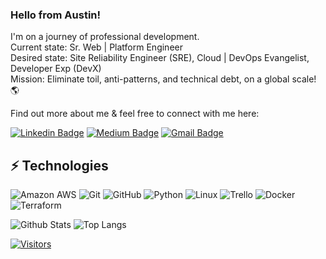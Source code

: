 ### Hello from Austin! 

I'm on a journey of professional development.   
Current state: Sr. Web | Platform Engineer  
Desired state: Site Reliability Engineer (SRE), Cloud | DevOps Evangelist, Developer Exp (DevX)   
Mission: Eliminate toil, anti-patterns, and technical debt, on a global scale! 🌎

Find out more about me & feel free to connect with me here:

<!-- Replace the fields below with the information requested. Remember to remove the encapsulating <> characters. For spaces in names, use %20 (e.g. Broadus%20Palmer) -->

[![Linkedin Badge](https://img.shields.io/badge/-Kenny%20Brast-blue?style=flat-square&logo=Linkedin&logoColor=white&link=https://www.linkedin.com/in/kenny-brast-1b90b42/)](https://www.linkedin.com/in/kenny-brast-1b90b42/)
[![Medium Badge](https://img.shields.io/badge/Kenny%20Brast-12100E?style=flat-square&logo=medium&logoColor=white&link=https://medium.com/@kennybrast/)](https://medium.com/@kennybrast/)
[![Gmail Badge](https://img.shields.io/badge/-kenny.brast@gmail.com-c14438?style=flat-square&logo=Gmail&logoColor=white&link=mailto:kenny.brast@gmail.com)](mailto:kenny.brast@gmail.com)

## ⚡ Technologies

<!-- Check out the Badges folder for more badges -->

![Amazon AWS](https://img.shields.io/badge/Amazon%20AWS-232F3E?style=flat-square&logo=amazon-aws)
![Git](https://img.shields.io/badge/-Git-black?style=flat-square&logo=git)
![GitHub](https://img.shields.io/badge/-GitHub-181717?style=flat-square&logo=github)
![Python](https://img.shields.io/badge/-Python-black?style=flat-square&logo=Python)
![Linux](https://img.shields.io/badge/Linux-FCC624?style=flat-square&logo=linux&logoColor=black)
![Trello](https://img.shields.io/badge/Trello-%23026AA7.svg?style=flat-square&logo=Trello&logoColor=white)
![Docker](https://img.shields.io/badge/docker-%230db7ed.svg?style=for-the-badge&logo=docker&logoColor=white)
![Terraform](https://img.shields.io/badge/terraform-%235835CC.svg?style=for-the-badge&logo=terraform&logoColor=white)

<!-- Replace the fields below with the information requested. Remember to remove the encapsulating <> characters. -->

![Github Stats](https://github-readme-stats.vercel.app/api?username=kbrast&count_private=true&show_icons=true&include_all_commits=true)
![Top Langs](https://github-readme-stats.vercel.app/api/top-langs/?username=kbrast&hide=TeX&layout=compact)


[![Visitors](https://api.visitorbadge.io/api/visitors?path=kbrast%2Fkbrast&label=VISITORS&countColor=%23263759)](https://visitorbadge.io/status?path=kbrast%2Fkbrast)
